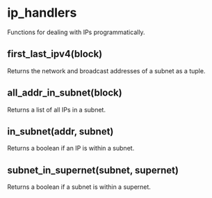 # ip_handlers  
Functions for dealing with IPs programmatically.  

## first_last_ipv4(block)  
Returns the network and broadcast addresses of a subnet as a tuple.  

## all_addr_in_subnet(block)  
Returns a list of all IPs in a subnet.  

## in_subnet(addr, subnet)   
Returns a boolean if an IP is within a subnet.  

## subnet_in_supernet(subnet, supernet)  
Returns a boolean if a subnet is within a supernet.  
